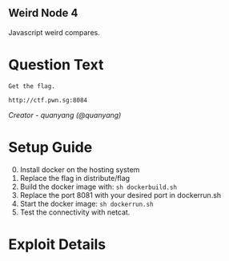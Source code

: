 Weird Node 4
---------

Javascript weird compares.

# Question Text

```
Get the flag.

http://ctf.pwn.sg:8084
```

*Creator -  quanyang (@quanyang)*

# Setup Guide

0. Install docker on the hosting system
1. Replace the flag in distribute/flag
2. Build the docker image with: `sh dockerbuild.sh`
3. Replace the port 8081 with your desired port in dockerrun.sh
4. Start the docker image: `sh dockerrun.sh`
5. Test the connectivity with netcat.

# Exploit Details

```
```

